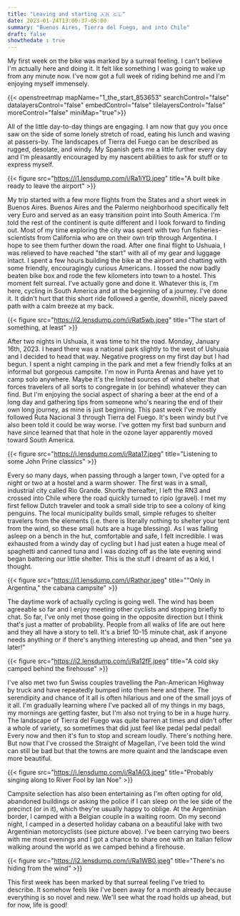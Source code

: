```yaml
---
title: "Leaving and starting 🇦🇷 🇨🇱"
date: 2023-01-24T13:00:37-05:00
summary: "Buenos Aires, Tierra del Fuego, and into Chile"
draft: false
showthedate : true
---
```


My first week on the bike was marked by a surreal feeling. I can't believe I'm actually here and doing it. It felt like something I was going to wake up from any minute now. I've now got a full week of riding behind me and I'm enjoying myself immensely.

{{< openstreetmap mapName="1_the_start_853653"  searchControl="false" datalayersControl="false" embedControl="false" tilelayersControl="false" moreControl="false" miniMap="true">}}

All of the little day-to-day things are engaging. I am now that guy you once saw on the side of some lonely stretch of road, eating his lunch and waving at passers-by. The landscapes of Tierra del Fuego can be described as rugged, desolate, and windy. My Spanish gets me a little further every day and I'm pleasantly encouraged by my nascent abilities to ask for stuff or to express myself. 

{{< figure src="https://i1.lensdump.com/i/Ra1iYD.jpeg" title="A built bike ready to leave the airport" >}}

My trip started with a few more flights from the States and a short week in Buenos Aires. Buenos Aires and the Palermo neighborhood specifically felt very Euro and served as an easy transition point into South America. I'm told the rest of the continent is quite different and I look forward to finding out. Most of my time exploring the city was spent with two fun fisheries-scientists from California who are on their own trip through Argentina. I hope to see them further down the road. After one final flight to Ushuaia, I was relieved to have reached "the start" with all of my gear and luggage intact. I spent a few hours building the bike at the airport and chatting with some friendly, encouragingly curious Americans. I tossed the now badly beaten bike box and rode the few kilometers into town to a hostel. This moment felt surreal. I've actually gone and done it. Whatever this is, I'm here, cycling in South America and at the beginning of a journey. I've done it. It didn't hurt that this short ride followed a gentle, downhill, nicely paved path with a calm breeze at my back.

{{< figure src="https://i2.lensdump.com/i/Rat5wb.jpeg" title="The start of something, at least" >}}

After two nights in Ushuaia, it was time to hit the road. Monday, January 16th, 2023. I heard there was a national park slightly to the west of Ushuaia and I decided to head that way. Negative progress on my first day but I had begun. I spent a night camping in the park and met a few friendly folks at an informal but gorgeous campsite. I'm now in Punta Arenas and have yet to camp solo anywhere. Maybe it's the limited sources of wind shelter that forces travelers of all sorts to congregate in (or behind) whatever they can find. But I'm enjoying the social aspect of sharing a beer at the end of a long day and gathering tips from someone who's nearing the end of their own long journey, as mine is just beginning. This past week I've mostly followed Ruta Nacional 3 through Tierra del Fuego. It's been windy but I've also been told it could be way worse. I've gotten my first bad sunburn and have since learned that that hole in the ozone layer apparently moved toward South America. 

{{< figure src="https://i.lensdump.com/i/Rata17.jpeg" title="Listening to some John Prine classics" >}}

Every so many days, when passing through a larger town, I've opted for a night or two at a hostel and a warm shower. The first was in a small, industrial city called Rio Grande. Shortly thereafter, I left the RN3 and crossed into Chile where the road quickly turned to ripio (gravel). I met my first fellow Dutch traveler and took a small side trip to see a colony of king penguins. The local municipality builds small, simple refuges to shelter travelers from the elements (i.e. there is literally nothing to shelter your tent from the wind, so these small huts are a huge blessing). As I was falling asleep on a bench in the hut, comfortable and safe, I felt incredible. I was exhausted from a windy day of cycling but I had just eaten a huge meal of spaghetti and canned tuna and I was dozing off as the late evening wind began battering our little shelter. This is the stuff I dreamt of as a kid, I thought. 

{{< figure src="https://i1.lensdump.com/i/Rathpr.jpeg" title="\"Only in Argentina,\" the cabana campsite" >}}

The daytime work of actually cycling is going well. The wind has been agreeable so far and I enjoy meeting other cyclists and stopping briefly to chat. So far, I've only met those going in the opposite direction but I think that's just a matter of probability. People from all walks of life are out here and they all have a story to tell. It's a brief 10-15 minute chat, ask if anyone needs anything or if there's anything interesting up ahead, and then "see ya later!" 

{{< figure src="https://i2.lensdump.com/i/Ra12fF.jpeg" title="A cold sky camped behind the firehouse" >}}

I've also met two fun Swiss couples travelling the Pan-American Highway by truck and have repeatedly bumped into them here and there. The serendipity and chance of it all is often hilarious and one of the small joys of it all. I'm gradually learning where I've packed all of my things in my bags, my mornings are getting faster, but I'm also not trying to be in a huge hurry. The landscape of Tierra del Fuego was quite barren at times and didn't offer a whole of variety, so sometimes that did just feel like pedal pedal pedal! Every now and then it's fun to stop and scream loudly. There's nothing here. But now that I've crossed the Straight of Magellan, I've been told the wind can still be bad but that the towns are more quaint and the landscape even more beautiful. 

{{< figure src="https://i.lensdump.com/i/Ra1A03.jpeg" title="Probably singing along to River Fool by Ian Noe" >}}

Campsite selection has also been entertaining as I'm often opting for old, abandoned buildings or asking the police if I can sleep on the lee side of the precinct (or in it), which they're usually happy to oblige. At the Argentinian border, I camped with a Belgian couple in a waiting room. On my second night, I camped in a deserted holiday cabana on a beautiful lake with two Argentinian motorcyclists (see picture above). I've been carrying two beers with me most evenings and I got a chance to share one with an Italian fellow walking around the world as we camped behind a firehouse. 

{{< figure src="https://i2.lensdump.com/i/Ra1WB0.jpeg" title="There's no hiding from the wind" >}}

This first week has been marked by that surreal feeling I've tried to describe. It somehow feels like I've been away for a month already because everything is so novel and new. We'll see what the road holds up ahead, but for now, life is good! 
